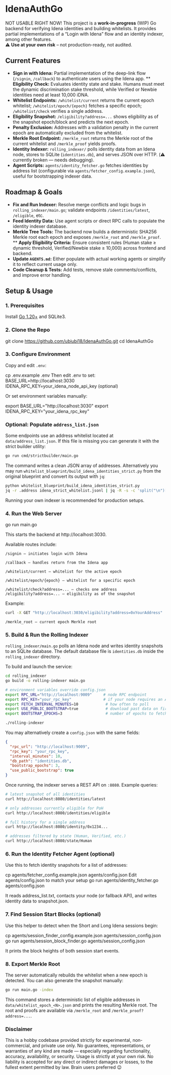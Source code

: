 # IdenaAuthGo

NOT USABLE RIGHT NOW! This project is a **work-in-progress** (WIP) Go backend for verifying Idena identities and building whitelists. It provides partial implementations of a “Login with Idena” flow and an identity indexer, among other features.  
⚠️ **Use at your own risk** – not production-ready, not audited.

## Current Features

- **Sign in with Idena:** Partial implementation of the deep-link flow (`/signin`, `/callback`) to authenticate users using the Idena app.
** **Eligibility Check:** Evaluates identity state and stake. Humans must meet the dynamic discrimination stake threshold, while Verified or Newbie identities need at least 10,000 iDNA.
- **Whitelist Endpoints:** `/whitelist/current` returns the current epoch whitelist; `/whitelist/epoch/{epoch}` fetches a specific epoch; `/whitelist/check` verifies a single address.
- **Eligibility Snapshot:** `/eligibility?address=...` shows eligibility as of the snapshot epoch/block and predicts the next epoch.
- **Penalty Exclusion:** Addresses with a validation penalty in the current epoch are automatically excluded from the whitelist.
- **Merkle Root Endpoint:** `/merkle_root` returns the Merkle root of the current whitelist and `/merkle_proof` yields proofs.
- **Identity Indexer:** `rolling_indexer/` polls identity data from an Idena node, stores to SQLite (`identities.db`), and serves JSON over HTTP. (⚠️ currently broken — needs debugging).
- **Agent Scripts:** `agents/identity_fetcher.go` fetches identities by address list (configurable via `agents/fetcher_config.example.json`), useful for bootstrapping indexer data.

## Roadmap & Goals

- **Fix and Run Indexer:** Resolve merge conflicts and logic bugs in `rolling_indexer/main.go`; validate endpoints `/identities/latest`, `/eligible`, etc.
- **Feed Identity Data:** Use agent scripts or direct RPC calls to populate the identity indexer database.
- **Merkle Tree Tools:** The backend now builds a deterministic SHA256 Merkle root each epoch and exposes `/merkle_root` and `/merkle_proof`.
** **Apply Eligibility Criteria:** Ensure consistent rules (Human stake ≥ dynamic threshold, Verified/Newbie stake ≥ 10,000) across frontend and backend.
- **Update `AGENTS.md`:** Either populate with actual working agents or simplify it to reflect current usage only.
- **Code Cleanup & Tests:** Add tests, remove stale comments/conflicts, and improve error handling.

## Setup & Usage

### 1. Prerequisites

Install [Go 1.20+](https://go.dev/dl/) and SQLite3.

### 2. Clone the Repo

git clone https://github.com/ubiubi18/IdenaAuthGo.git
cd IdenaAuthGo

### 3. Configure Environment

 Copy and edit `.env`:

cp .env.example .env
 Then edit .env to set:
 BASE_URL=http://localhost:3030
 IDENA_RPC_KEY=your_idena_node_api_key (optional)

 Or set environment variables manually:

export BASE_URL="http://localhost:3030"
export IDENA_RPC_KEY="your_idena_rpc_key"

### Optional: Populate `address_list.json`

Some endpoints use an address whitelist located at `data/address_list.json`.
If this file is missing you can generate it with the strict builder utility:

```bash
go run cmd/strictbuilder/main.go
```

The command writes a clean JSON array of addresses. Alternatively you may run
`whitelist_blueprint/build_idena_identities_strict.py` from the original
blueprint and convert its output with `jq`:

```bash
python whitelist_blueprint/build_idena_identities_strict.py
jq -r .address idena_strict_whitelist.jsonl | jq -R -s -c 'split("\n")[:-1]' > data/address_list.json
```

Running your own indexer is recommended for production setups.

### 4. Run the Web Server


go run main.go

 This starts the backend at http://localhost:3030.

Available routes include:

    /signin – initiates login with Idena

    /callback – handles return from the Idena app

    /whitelist/current – whitelist for the active epoch

    /whitelist/epoch/{epoch} – whitelist for a specific epoch

    /whitelist/check?address=... – checks one address
    /eligibility?address=... – eligibility as of the snapshot

Example:

```bash
curl -X GET "http://localhost:3030/eligibility?address=0xYourAddress"
```

    /merkle_root – current epoch Merkle root

### 5. Build & Run the Rolling Indexer

`rolling_indexer/main.go` polls an Idena node and writes identity snapshots to an SQLite database.
The default database file is `identities.db` inside the `rolling_indexer` directory.

To build and launch the service:

```bash
cd rolling_indexer
go build -o rolling-indexer main.go

# environment variables override config.json
export RPC_URL="http://localhost:9009"     # node RPC endpoint
export RPC_KEY="your_rpc_key"              # if your node requires an API key
export FETCH_INTERVAL_MINUTES=10            # how often to poll
export USE_PUBLIC_BOOTSTRAP=true            # download past data on first run
export BOOTSTRAP_EPOCHS=3                   # number of epochs to fetch

./rolling-indexer
```

You may alternatively create a `config.json` with the same fields:

```json
{
  "rpc_url": "http://localhost:9009",
  "rpc_key": "your_rpc_key",
  "interval_minutes": 10,
  "db_path": "identities.db",
  "bootstrap_epochs": 3,
  "use_public_bootstrap": true
}
```

Once running, the indexer serves a REST API on `:8080`. Example queries:

```bash
# latest snapshot of all identities
curl http://localhost:8080/identities/latest

# only addresses currently eligible for PoH
curl http://localhost:8080/identities/eligible

# full history for a single address
curl http://localhost:8080/identity/0x1234...

# addresses filtered by state (Human, Verified, etc.)
curl http://localhost:8080/state/Human
```

### 6. Run the Identity Fetcher Agent (optional)

 Use this to fetch identity snapshots for a list of addresses:

cp agents/fetcher_config.example.json agents/config.json
Edit agents/config.json to match your setup
go run agents/identity_fetcher.go agents/config.json

 It reads address_list.txt, contacts your node (or fallback API), and writes identity data to snapshot.json.

### 7. Find Session Start Blocks (optional)

 Use this helper to detect when the Short and Long Idena sessions begin:

cp agents/session_finder_config.example.json agents/session_config.json
go run agents/session_block_finder.go agents/session_config.json

 It prints the block heights of both session start events.

### 8. Export Merkle Root

The server automatically rebuilds the whitelist when a new epoch is detected.
You can also generate the snapshot manually:

```bash
go run main.go -index
```

This command stores a deterministic list of eligible addresses in `data/whitelist_epoch_<N>.json`
and prints the resulting Merkle root. The root and proofs are available via
`/merkle_root` and `/merkle_proof?address=...`.

### Disclaimer

 This is a hobby codebase provided strictly for experimental, non-commercial, and private use only.
 No guarantees, representations, or warranties of any kind are made — especially regarding functionality, accuracy, availability, or security.
 Usage is strictly at your own risk. No liability is accepted for any direct or indirect damages or losses, to the fullest extent permitted by law.
Brain users preferred 😉
